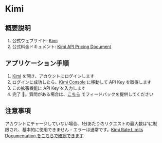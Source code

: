 # Kimi

## 概要説明

1. 公式ウェブサイト: [Kimi](https://platform.moonshot.cn/)
2. 公式料金ドキュメント: [Kimi API Pricing Document](https://platform.moonshot.cn/docs/pricing/chat#%E8%AE%A1%E8%B4%B9%E5%9F%BA%E6%9C%AC%E6%A6%82%E5%BF%B5)

## アプリケーション手順

1. [Kimi](https://platform.moonshot.cn/console/api-keys) を開き、アカウントにログインします
2. ログインに成功したら、[Kimi Console](https://platform.moonshot.cn/console/api-keys) に移動して API Key を取得します
3. この拡張機能に API Key を入力します
4. 完了 🎉。質問がある場合は、[こちら](https://github.com/immersive-translate/immersive-translate/issues/137) でフィードバックを提供してください

## 注意事項
アカウントにチャージしていない場合、1分あたりのリクエストの最大数は1に制限され、基本的に使用できません - エラーは通常です。[Kimi Rate Limits Documentation をこちらで確認できます](リンク)